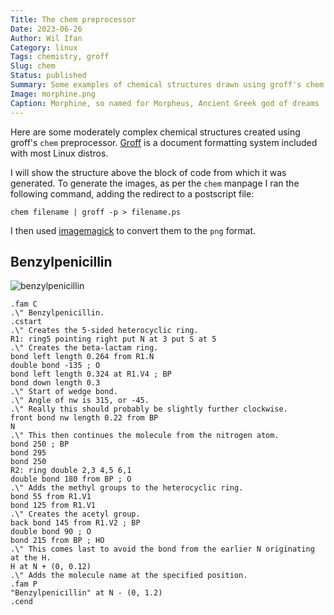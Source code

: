 ```yaml
---
Title: The chem preprocessor
Date: 2023-06-26
Author: Wil Ifan
Category: linux
Tags: chemistry, groff
Slug: chem
Status: published
Summary: Some examples of chemical structures drawn using groff's chem preprocessor.
Image: morphine.png
Caption: Morphine, so named for Morpheus, Ancient Greek god of dreams
---
```


Here are some moderately complex chemical structures created using groff's `chem` preprocessor. [Groff]({filename}groff.md) is a document formatting system included with most Linux distros.

I will show the structure above the block of code from which it was generated. To generate the images, as per the `chem` manpage I ran the following command, adding the redirect to a postscript file:

```shell
chem filename | groff -p > filename.ps
```

I then used [imagemagick]({filename}image-editing.md) to convert them to the `png` format.

## Benzylpenicillin

![benzylpenicillin]({static}/images/benzylpenicillin.png)

```groff
.fam C
.\" Benzylpenicillin.
.cstart
.\" Creates the 5-sided heterocyclic ring.
R1: ring5 pointing right put N at 3 put S at 5
.\" Creates the beta-lactam ring.
bond left length 0.264 from R1.N
double bond -135 ; O
bond left length 0.324 at R1.V4 ; BP
bond down length 0.3
.\" Start of wedge bond.
.\" Angle of nw is 315, or -45.
.\" Really this should probably be slightly further clockwise.
front bond nw length 0.22 from BP
N
.\" This then continues the molecule from the nitrogen atom.
bond 250 ; BP
bond 295
bond 250
R2: ring double 2,3 4,5 6,1
double bond 180 from BP ; O
.\" Adds the methyl groups to the heterocyclic ring.
bond 55 from R1.V1
bond 125 from R1.V1
.\" Creates the acetyl group.
back bond 145 from R1.V2 ; BP
double bond 90 ; O
bond 215 from BP ; HO
.\" This comes last to avoid the bond from the earlier N originating at the H.
H at N + (0, 0.12)
.\" Adds the molecule name at the specified position.
.fam P
"Benzylpenicillin" at N - (0, 1.2)
.cend
```
